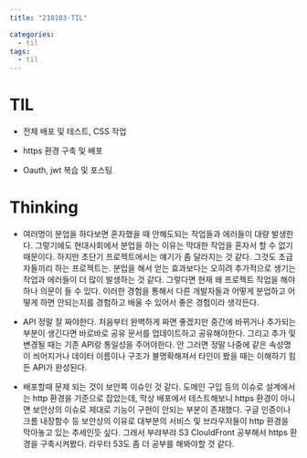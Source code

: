 ```yaml
---
title: "210103-TIL"

categories:
  - til
tags:
  - til
---
```

# TIL
 - 전체 배포 및 테스트, CSS 작업

 - https 환경 구축 및 배포

 - Oauth, jwt 복습 및 포스팅

 

# Thinking
 - 여러명이 분업을 하다보면 혼자했을 때 안해도되는 작업들과 에러들이 대량 발생한다. 그렇기에도 현대사회에서 분업을 하는 이유는 막대한 작업을 혼자서 할 수 없기 때문이다. 하지만 초단기 프로젝트에서는 얘기가 좀 달라지는 것 같다. 그것도 초급자들끼리 하는 프로젝트는. 분업을 해서 얻는 효과보다는 오히려 추가적으로 생기는 작업과 에러들이 더 많이 발생하는 것 같다. 그렇다면 현재 왜 프로젝트 작업을 해야하나 의문이 들 수 있다. 이러한 경험을 통해서 다른 개발자들과 어떻게 분업하고 어떻게 하면 안되는지를 경험하고 배울 수 있어서 좋은 경험이라 생각든다.

 - API 정말 잘 짜야한다. 처음부터 완벽하게 짜면 좋겠지만 중간에 바뀌거나 추가되는 부분이 생긴다면 바로바로 공유 문서를 업데이트하고 공유해야한다. 그리고 추가 및 변경될 때는 기존 API랑 통일성을 주어야한다. 안 그러면 정말 나중에 같은 속성명이 씌어지거나 데이터 이름이나 구조가 불명확해져서 타인이 봤을 때는 이해하기 힘든 API가 완성된다.

 - 배포할때 문제 되는 것이 보안쪽 이슈인 것 같다. 도메인 구입 등의 이슈로 설계에서는 http 환경을 기준으로 잡았는데, 막상 배포에서 테스트해보니 https 환경이 아니면 보안상의 이슈로 제대로 기능이 구현이 안되는 부분이 존재했다. 구글 인증이나 크롬 내장함수 등 보안상의 이유로 대부분의 서비스 및 브라우저들이 http 환경을 막아놓고 있는 추세인듯 싶다. 그래서 부랴부랴 S3 ClouldFront 공부해서 https 환경을 구축시켜봤다. 라우터 53도 좀 더 공부를 해봐야할 것 같다.
